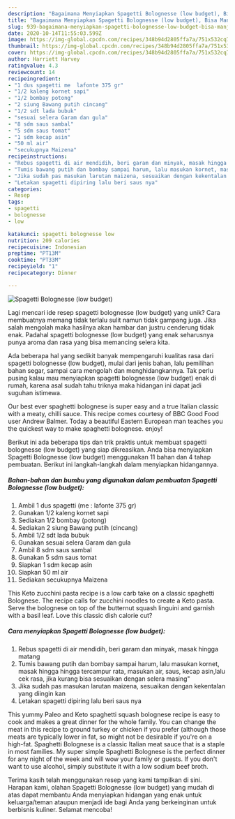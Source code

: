 ```yaml
---
description: "Bagaimana Menyiapkan Spagetti Bolognesse (low budget), Bisa Manjain Lidah"
title: "Bagaimana Menyiapkan Spagetti Bolognesse (low budget), Bisa Manjain Lidah"
slug: 939-bagaimana-menyiapkan-spagetti-bolognesse-low-budget-bisa-manjain-lidah
date: 2020-10-14T11:55:03.599Z
image: https://img-global.cpcdn.com/recipes/348b94d2805ffa7a/751x532cq70/spagetti-bolognesse-low-budget-foto-resep-utama.jpg
thumbnail: https://img-global.cpcdn.com/recipes/348b94d2805ffa7a/751x532cq70/spagetti-bolognesse-low-budget-foto-resep-utama.jpg
cover: https://img-global.cpcdn.com/recipes/348b94d2805ffa7a/751x532cq70/spagetti-bolognesse-low-budget-foto-resep-utama.jpg
author: Harriett Harvey
ratingvalue: 4.3
reviewcount: 14
recipeingredient:
- "1 dus spagetti me  lafonte 375 gr"
- "1/2 kaleng kornet sapi"
- "1/2 bombay potong"
- "2 siung Bawang putih cincang"
- "1/2 sdt lada bubuk"
- "sesuai selera Garam dan gula"
- "8 sdm saus sambal"
- "5 sdm saus tomat"
- "1 sdm kecap asin"
- "50 ml air"
- "secukupnya Maizena"
recipeinstructions:
- "Rebus spagetti di air mendidih, beri garam dan minyak, masak hingga matang"
- "Tumis bawang putih dan bombay sampai harum, lalu masukan kornet, masak hingga hingga tercampur rata, masukan air, saus, kecap asin,lalu cek rasa, jika kurang bisa sesuaikan dengan selera masing&#34;"
- "Jika sudah pas masukan larutan maizena, sesuaikan dengan kekentalan yang diingin kan"
- "Letakan spagetti dipiring lalu beri saus nya"
categories:
- Resep
tags:
- spagetti
- bolognesse
- low

katakunci: spagetti bolognesse low 
nutrition: 209 calories
recipecuisine: Indonesian
preptime: "PT13M"
cooktime: "PT33M"
recipeyield: "1"
recipecategory: Dinner

---
```



![Spagetti Bolognesse (low budget)](https://img-global.cpcdn.com/recipes/348b94d2805ffa7a/751x532cq70/spagetti-bolognesse-low-budget-foto-resep-utama.jpg)

Lagi mencari ide resep spagetti bolognesse (low budget) yang unik? Cara membuatnya memang tidak terlalu sulit namun tidak gampang juga. Jika salah mengolah maka hasilnya akan hambar dan justru cenderung tidak enak. Padahal spagetti bolognesse (low budget) yang enak seharusnya punya aroma dan rasa yang bisa memancing selera kita.

Ada beberapa hal yang sedikit banyak mempengaruhi kualitas rasa dari spagetti bolognesse (low budget), mulai dari jenis bahan, lalu pemilihan bahan segar, sampai cara mengolah dan menghidangkannya. Tak perlu pusing kalau mau menyiapkan spagetti bolognesse (low budget) enak di rumah, karena asal sudah tahu triknya maka hidangan ini dapat jadi suguhan istimewa.

Our best ever spaghetti bolognese is super easy and a true Italian classic with a meaty, chilli sauce. This recipe comes courtesy of BBC Good Food user Andrew Balmer. Today a beautiful Eastern European man teaches you the quickest way to make spaghetti bolognese. enjoy!


Berikut ini ada beberapa tips dan trik praktis untuk membuat spagetti bolognesse (low budget) yang siap dikreasikan. Anda bisa menyiapkan Spagetti Bolognesse (low budget) menggunakan 11 bahan dan 4 tahap pembuatan. Berikut ini langkah-langkah dalam menyiapkan hidangannya.

<!--inarticleads1-->

##### Bahan-bahan dan bumbu yang digunakan dalam pembuatan Spagetti Bolognesse (low budget):

1. Ambil 1 dus spagetti (me : lafonte 375 gr)
1. Gunakan 1/2 kaleng kornet sapi
1. Sediakan 1/2 bombay (potong)
1. Sediakan 2 siung Bawang putih (cincang)
1. Ambil 1/2 sdt lada bubuk
1. Gunakan sesuai selera Garam dan gula
1. Ambil 8 sdm saus sambal
1. Gunakan 5 sdm saus tomat
1. Siapkan 1 sdm kecap asin
1. Siapkan 50 ml air
1. Sediakan secukupnya Maizena


This Keto zucchini pasta recipe is a low carb take on a classic spaghetti Bolognese. The recipe calls for zucchini noodles to create a Keto pasta. Serve the bolognese on top of the butternut squash linguini and garnish with a basil leaf. Love this classic dish calorie cut? 

<!--inarticleads2-->

##### Cara menyiapkan Spagetti Bolognesse (low budget):

1. Rebus spagetti di air mendidih, beri garam dan minyak, masak hingga matang
1. Tumis bawang putih dan bombay sampai harum, lalu masukan kornet, masak hingga hingga tercampur rata, masukan air, saus, kecap asin,lalu cek rasa, jika kurang bisa sesuaikan dengan selera masing&#34;
1. Jika sudah pas masukan larutan maizena, sesuaikan dengan kekentalan yang diingin kan
1. Letakan spagetti dipiring lalu beri saus nya


This yummy Paleo and Keto spaghetti squash bolognese recipe is easy to cook and makes a great dinner for the whole family. You can change the meat in this recipe to ground turkey or chicken if you prefer (although those meats are typically lower in fat, so might not be desirable if you&#39;re on a high-fat. Spaghetti Bolognese is a classic Italian meat sauce that is a staple in most families. My super simple Spaghetti Bolognese is the perfect dinner for any night of the week and will wow your family or guests. If you don&#39;t want to use alcohol, simply substitute it with a low sodium beef broth. 

Terima kasih telah menggunakan resep yang kami tampilkan di sini. Harapan kami, olahan Spagetti Bolognesse (low budget) yang mudah di atas dapat membantu Anda menyiapkan hidangan yang enak untuk keluarga/teman ataupun menjadi ide bagi Anda yang berkeinginan untuk berbisnis kuliner. Selamat mencoba!
